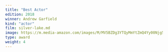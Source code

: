 ```yaml
---
title: "Best Actor"
edition: 2018
winner: Andrew Garfield
kind: "actor"
film: silver-lake.md
image: https://m.media-amazon.com/images/M/MV5BZDg3YTQyMmYtZmQ4Yy00Njg5LThmNWMtNGUwMDBmMTM1MmVjXkEyXkFqcGc@._V1_FMjpg_UX1024_.jpg
type: award
weight: 4
---
```

